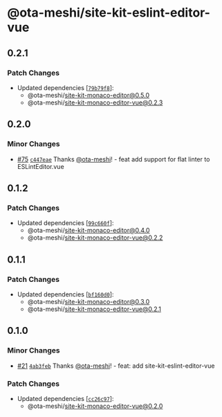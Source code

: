 # @ota-meshi/site-kit-eslint-editor-vue

## 0.2.1

### Patch Changes

- Updated dependencies [[`79b79f8`](https://github.com/ota-meshi/site-kit/commit/79b79f8feb1b8165ac01f4046687010b73155c62)]:
  - @ota-meshi/site-kit-monaco-editor@0.5.0
  - @ota-meshi/site-kit-monaco-editor-vue@0.2.3

## 0.2.0

### Minor Changes

- [#75](https://github.com/ota-meshi/site-kit/pull/75) [`c447eae`](https://github.com/ota-meshi/site-kit/commit/c447eaead3eb968f3cceae6f0b52d760054c306b) Thanks [@ota-meshi](https://github.com/ota-meshi)! - feat add support for flat linter to ESLintEditor.vue

## 0.1.2

### Patch Changes

- Updated dependencies [[`99c660f`](https://github.com/ota-meshi/site-kit/commit/99c660f3d9f835c5fc3d6f76b6611cc698f039bd)]:
  - @ota-meshi/site-kit-monaco-editor@0.4.0
  - @ota-meshi/site-kit-monaco-editor-vue@0.2.2

## 0.1.1

### Patch Changes

- Updated dependencies [[`bf160d0`](https://github.com/ota-meshi/site-kit/commit/bf160d0721ae6252a2fe0401becfd5b61293ab2f)]:
  - @ota-meshi/site-kit-monaco-editor@0.3.0
  - @ota-meshi/site-kit-monaco-editor-vue@0.2.1

## 0.1.0

### Minor Changes

- [#21](https://github.com/ota-meshi/site-kit/pull/21) [`4ab3feb`](https://github.com/ota-meshi/site-kit/commit/4ab3feb32667a028335588ecac2c295b477f0ab0) Thanks [@ota-meshi](https://github.com/ota-meshi)! - feat: add site-kit-eslint-editor-vue

### Patch Changes

- Updated dependencies [[`cc26c97`](https://github.com/ota-meshi/site-kit/commit/cc26c97aebe2f11db63d6a05040d52c661262490)]:
  - @ota-meshi/site-kit-monaco-editor-vue@0.2.0
